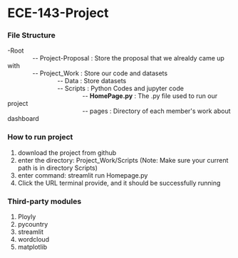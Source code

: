 # ECE-143-Project
### File Structure

-Root  
&emsp;&emsp;&emsp;&emsp;-- Project-Proposal : Store the proposal that we alrealdy came up with  
&emsp;&emsp;&emsp;&emsp;-- Project_Work : Store our code and datasets  
&emsp;&emsp;&emsp;&emsp;&emsp;&emsp;&emsp;&emsp;-- Data : Store datasets  
&emsp;&emsp;&emsp;&emsp;&emsp;&emsp;&emsp;&emsp;-- Scripts : Python Codes and jupyter code  
&emsp;&emsp;&emsp;&emsp;&emsp;&emsp;&emsp;&emsp;&emsp;&emsp;&emsp;&emsp;-- **HomePage.py** : The .py file used to run our project  
&emsp;&emsp;&emsp;&emsp;&emsp;&emsp;&emsp;&emsp;&emsp;&emsp;&emsp;&emsp;-- pages : Directory of each member's work about dashboard

### How to run project
1. download the project from github
2. enter the directory: Project_Work/Scripts (Note: Make sure your current path is in directory Scripts)
3. enter command: streamlit run Homepage.py
4. Click the URL terminal provide, and it should be successfully running

### Third-party modules
1. Ployly
2. pycountry
3. streamlit
4. wordcloud
5. matplotlib